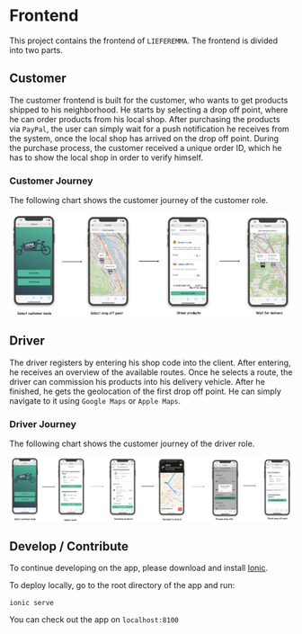 # Frontend

This project contains the frontend of `LIEFEREMMA`. The frontend is divided into two parts. 

## Customer 

The customer frontend is built for the customer, who wants to get products shipped to his neighborhood. He starts by selecting a drop off point, where he can order products from his local shop. After purchasing the products via `PayPal`, the user can simply wait for a push notification he receives from the system, once the local shop has arrived on the drop off point. During the purchase process, the customer received a unique order ID, which he has to show the local shop in order to verify himself.

### Customer Journey

The following chart shows the customer journey of the customer role.

![Customer Journey](./res/customer_journey.png "Customer Journey")

## Driver

The driver registers by entering his shop code into the client. After entering, he receives an overview of the available routes. Once he selects a route, the driver can commission his products into his delivery vehicle. After he finished, he gets the geolocation of the first drop off point. He can simply navigate to it using `Google Maps` or `Apple Maps`. 

### Driver Journey

The following chart shows the customer journey of the driver role.

![Driver Journey](./res/driver_journey.png "Driver Journey")

## Develop / Contribute

To continue developing on the app, please download and install [Ionic](https://ionicframework.com).

To deploy locally, go to the root directory of the app and run:

```
ionic serve 
```

You can check out the app on `localhost:8100`
